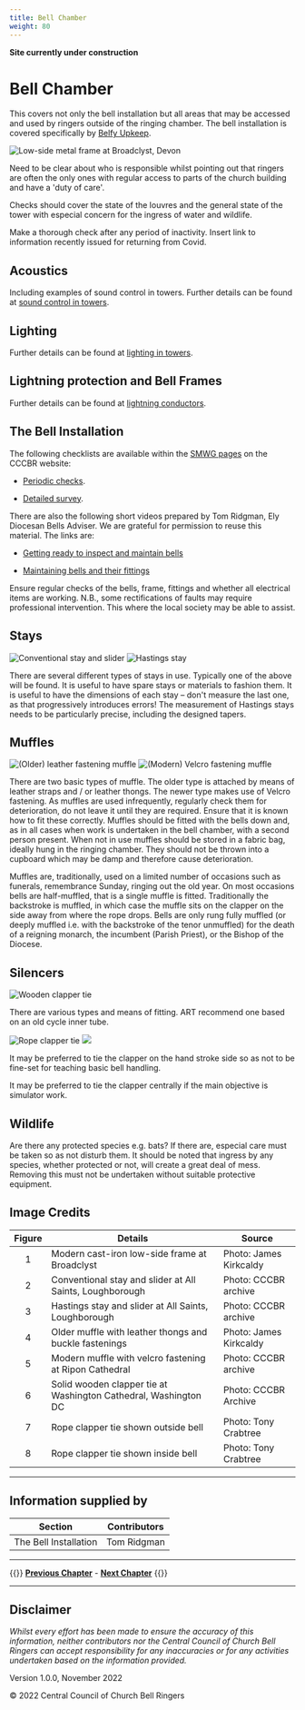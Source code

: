 ```yaml
---
title: Bell Chamber
weight: 80
---
```


**Site currently under construction**

# Bell Chamber

This covers not only the bell installation but all areas that may be accessed and used by ringers outside of the ringing chamber. The bell installation is covered specifically by [Belfy Upkeep](https://belfryupkeep.cccbr.org.uk/docs/010-introduction/). 

![Low-side metal frame at Broadclyst, Devon](frame_350.jpg)

Need to be clear about who is responsible whilst pointing out that ringers are often the only ones with regular access to parts of the church building and have a 'duty of care'. 

Checks should cover the state of the louvres and the general state of the tower with especial concern for the ingress of water and wildlife. 

Make a thorough check after any period of inactivity. Insert link to information recently issued for returning from Covid. 

## Acoustics 

Including examples of sound control in towers. Further details can be found at [sound control in towers](https://cccbr.org.uk/wp-content/uploads/2021/01/Mike-Banks-noise.pdf).

## Lighting

Further details can be found at [lighting in towers](https://cccbr.org.uk/wp-content/uploads/2020/02/SM_Lighting_2019_Ver_3.pdf). 

## Lightning protection and Bell Frames

Further details can be found at [lightning conductors](https://cccbr.org.uk/wp-content/uploads/2020/03/SM_LightningConductors_2020_Ver_1.pdf). 

## The Bell Installation

The following checklists are available within the [SMWG pages](https://cccbr.org.uk/about/workgroups/stewardship-and-management/) on the CCCBR website:

- [Periodic checks](https://cccbr.org.uk/wp-content/uploads/2021/01/Record-sheet-quarterly-and-annual-checks-Jan-2021-V1.pdf).

- [Detailed survey](https://cccbr.org.uk/wp-content/uploads/2021/01/Tower-survey-v1-26-Jan-2021.pdf).

There are also the following short videos prepared by Tom Ridgman, Ely Diocesan Bells Adviser. We are grateful for permission to reuse this material. The links are:

- [Getting ready to inspect and maintain bells](https://www.youtube.com/watch?v=JK100rBzVE0)

- [Maintaining bells and their fittings](https://www.youtube.com/watch?v=99jHnLDcic8)

Ensure regular checks of the bells, frame, fittings and whether all electrical items are working. N.B., some rectifications of faults may require professional intervention. This where the local society may be able to assist. 

## Stays 

![Conventional stay and slider](stay_conv_1.jpg) ![Hastings stay](stay_hast_1.jpg)

There are several different types of stays in use. Typically one of the above will be found. It is useful to have spare stays or materials to fashion them. It is useful to have the dimensions of each stay – don't measure the last one, as that progressively introduces errors! The measurement of Hastings stays needs to be particularly precise, including the designed tapers. 

## Muffles  

![(Older) leather fastening muffle](muffle_old_350.jpg) ![(Modern) Velcro fastening muffle](muffle_new_350.jpg)

There are two basic types of muffle. The older type is attached by means of leather straps and / or leather thongs. The newer type makes use of Velcro fastening. As muffles are used infrequently, regularly check them for deterioration, do not leave it until they are required. Ensure that it is known how to fit these correctly. Muffles should be fitted with the bells down and, as in all cases when work is undertaken in the bell chamber, with a second person present. When not in use muffles should be stored in a fabric bag, ideally hung in the ringing chamber. They should not be thrown into a cupboard which may be damp and therefore cause deterioration. 

Muffles are, traditionally, used on a limited number of occasions such as funerals, remembrance Sunday, ringing out the old year. On most occasions bells are half-muffled, that is a single muffle is fitted. Traditionally the backstroke is muffled, in which case the muffle sits on the clapper on the side away from where the rope drops. Bells are only rung fully muffled (or deeply muffled i.e. with the backstroke of the tenor unmuffled) for the death of a reigning monarch, the incumbent (Parish Priest), or the Bishop of the Diocese. 

## Silencers

![Wooden clapper tie](tie_solid_350.jpg)

There are various types and means of fitting. ART recommend one based on an old cycle inner tube. 

![Rope clapper tie](tie_rope1_350.JPG) ![](tie_rope_2.JPG)

It may be preferred to tie the clapper on the hand stroke side so as not to be fine-set for teaching basic bell handling. 

It may be preferred to tie the clapper centrally if the main objective is simulator work. 

## Wildlife 

Are there any protected species e.g. bats? If there are, especial care must be taken so as not disturb them. It should be noted that ingress by any species, whether protected or not, will create a great deal of mess. Removing this must not be undertaken without suitable protective equipment.

## Image Credits

| Figure | Details | Source |
| :---: | --- | --- |
| 1 | Modern cast-iron low-side frame at Broadclyst | Photo: James Kirkcaldy |
| 2 | Conventional stay and slider at All Saints, Loughborough | Photo: CCCBR archive |
| 3 | Hastings stay and slider at All Saints, Loughborough | Photo: CCCBR archive |
| 4 | Older muffle with leather thongs and buckle fastenings | Photo: James Kirkcaldy |
| 5 | Modern muffle with velcro fastening at Ripon Cathedral | Photo: CCCBR archive |
| 6 | Solid wooden clapper tie at Washington Cathedral, Washington DC | Photo: CCCBR Archive |
| 7 | Rope clapper tie shown outside bell | Photo: Tony Crabtree |
| 8 | Rope clapper tie shown inside bell  | Photo: Tony Crabtree |

----

## Information supplied by 

| Section | Contributors |
| :---: | --- |
| The Bell Installation | Tom Ridgman |

----

{{<hint info>}}
**[Previous Chapter](../070-ringingchamber/)** - **[Next Chapter](../090-buildingateam/)**
{{</hint>}}

----

## Disclaimer
 
*Whilst every effort has been made to ensure the accuracy of this information, neither contributors nor the Central Council of Church Bell Ringers can accept responsibility for any inaccuracies or for any activities undertaken based on the information provided.*

Version 1.0.0, November 2022

© 2022 Central Council of Church Bell Ringers
